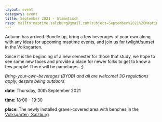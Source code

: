 ```yaml
---
layout: event
category: event
title: September 2021 - Stammtisch
rsvp: mailto:maptime.salzburg@gmail.com?subject=September%2021%20Maptime
---
```


Autumn has arrived. Bundle up, bring a few beverages of your own along with any ideas for upcoming maptime events, and join us for twlight/sunset in the Volksgarten.

Since it is the beginning of a new semester for those that study, we hope to see some new faces and provide a place for newer folks to get to know a few people! There will be nametages. ;)

*Bring-your-own-beverages (BYOB) and all are welcome! 3G regulations apply, despite being outdoors.*

**date**: Thursday, 30th September 2021

**time**: 18:00 - 19:30

**place**: The newly installed gravel-covered area with benches in the [Volksgarten, Salzburg](https://osm.org/go/0Id1xh_yA--?m=)
